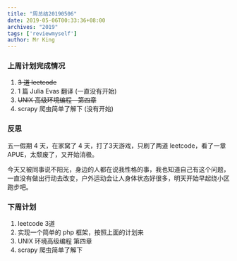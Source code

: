 ```yaml
---
title: "周总结20190506"
date: 2019-05-06T00:33:36+08:00
archives: "2019"
tags: ['reviewmyself']
author: Mr King
---
```


### 上周计划完成情况

1. ~~3 道 leetcode~~
2. 1 篇 Julia Evas 翻译 (一直没有开始)
3. ~~UNIX 高级环境编程　第四章~~
4. scrapy 爬虫简单了解下 (没有开始)

### 反思

五一假期 4 天，在家窝了 4 天，打了3天游戏，只刷了两道 leetcode，看了一章 APUE，太颓废了，又开始消极。

今天又被同事说不阳光，身边的人都在说我性格的事，我也知道自己有这个问题，一直没有做出行动去改变，户外运动会让人身体状态好很多，明天开始早起绕小区跑步吧。

### 下周计划

1. leetcode 3道
2. 实现一个简单的 php 框架，按照上面的计划来
3. UNIX 环境高级编程 第四章
4. scrapy 爬虫简单了解下